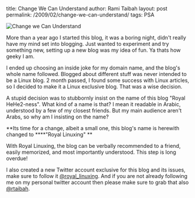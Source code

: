 title: Change We Can Understand
author: Rami Taibah 
layout: post
permalink: /2009/02/change-we-can-understand/
tags: PSA

![Change we Can Understand]({filename}/images/change-we-can-understand.jpg)

More than a year ago I started this blog, it was a boring night, didn't really have my mind set into blogging. Just wanted to experiment and try something new, setting up a new blog was my idea of fun. Ya thats how geeky I am.

I ended up choosing an inside joke for my domain name, and the blog's whole name followed. Blogged about different stuff was never intended to be a Linux blog. 2 month passed, I found some success with Linux articles, so I decided to make it a Linux exclusive blog. That was a wise decision.

A stupid decision was to stubbornly insist on the name of this blog "Royal HeHe2-ness". What kind of a name is that? I mean it readable in Arabic, understood by a few of my closest friends. But my main audience aren't Arabs, so why am I insisting on the name?

**Its time for a change, albeit a small one, this blog's name is herewith changed to ****"Royal Linuxing" **

With Royal Linuxing, the blog can be verbally recommended to a friend, easily memorized, and most importantly understood. This step is long overdue!

I also created a new Twitter account exclusive for this blog and its issues, make sure to follow it [@royal_linuxing](http://twitter.com/royal_linuxing). And if you are not already following me on my personal twitter account then please make sure to grab that also [@rtaibah](http://twitter.com/rtaibah).

